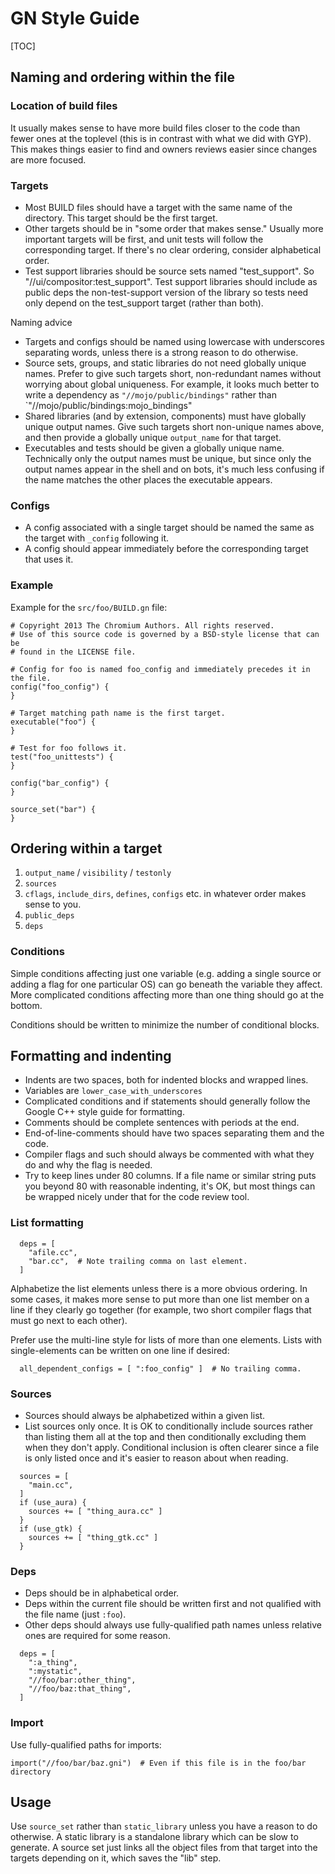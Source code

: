 # GN Style Guide 

[TOC]
## Naming and ordering within the file

### Location of build files

It usually makes sense to have more build files closer to the code than
fewer ones at the toplevel (this is in contrast with what we did with
GYP). This makes things easier to find and owners reviews easier since
changes are more focused.

### Targets

  * Most BUILD files should have a target with the same name of the
    directory. This target should be the first target.
  * Other targets should be in "some order that makes sense." Usually
    more important targets will be first, and unit tests will follow the
    corresponding target. If there's no clear ordering, consider
    alphabetical order.
  * Test support libraries should be source sets named "test\_support".
    So "//ui/compositor:test\_support". Test support libraries should
    include as public deps the non-test-support version of the library
    so tests need only depend on the test\_support target (rather than
    both).

Naming advice

  * Targets and configs should be named using lowercase with underscores
    separating words, unless there is a strong reason to do otherwise.
  * Source sets, groups, and static libraries do not need globally unique names.
    Prefer to give such targets short, non-redundant names without worrying
    about global uniqueness. For example, it looks much better to write a
    dependency as `"//mojo/public/bindings"` rather than
    `"//mojo/public/bindings:mojo_bindings"
  * Shared libraries (and by extension, components) must have globally unique
    output names. Give such targets short non-unique names above, and then
    provide a globally unique `output_name` for that target.
  * Executables and tests should be given a globally unique name. Technically
    only the output names must be unique, but since only the output names
    appear in the shell and on bots, it's much less confusing if the name
    matches the other places the executable appears.

### Configs

  * A config associated with a single target should be named the same as
    the target with `_config` following it.
  * A config should appear immediately before the corresponding target
    that uses it.

### Example

Example for the `src/foo/BUILD.gn` file:

```
# Copyright 2013 The Chromium Authors. All rights reserved.
# Use of this source code is governed by a BSD-style license that can be
# found in the LICENSE file.

# Config for foo is named foo_config and immediately precedes it in the file.
config("foo_config") {
}

# Target matching path name is the first target.
executable("foo") {
}

# Test for foo follows it.
test("foo_unittests") {
}

config("bar_config") {
}

source_set("bar") {
}
```

## Ordering within a target

  1. `output_name` / `visibility` / `testonly`
  2. `sources`
  3. `cflags`, `include_dirs`, `defines`, `configs` etc. in whatever
     order makes sense to you.
  4. `public_deps`
  5. `deps`

### Conditions

Simple conditions affecting just one variable (e.g. adding a single
source or adding a flag for one particular OS) can go beneath the
variable they affect. More complicated conditions affecting more than
one thing should go at the bottom.

Conditions should be written to minimize the number of conditional blocks.

## Formatting and indenting

  * Indents are two spaces, both for indented blocks and wrapped lines.
  * Variables are `lower_case_with_underscores`
  * Complicated conditions and if statements should generally follow the
    Google C++ style guide for formatting.
  * Comments should be complete sentences with periods at the end.
  * End-of-line-comments should have two spaces separating them and the
    code.
  * Compiler flags and such should always be commented with what they do
    and why the flag is needed.
  * Try to keep lines under 80 columns. If a file name or similar string
    puts you beyond 80 with reasonable indenting, it's OK, but most
    things can be wrapped nicely under that for the code review tool.

### List formatting

```
  deps = [
    "afile.cc",
    "bar.cc",  # Note trailing comma on last element.
  ]
```

Alphabetize the list elements unless there is a more obvious ordering.
In some cases, it makes more sense to put more than one list member on a
line if they clearly go together (for example, two short compiler flags
that must go next to each other).

Prefer use the multi-line style for lists of more than one elements.
Lists with single-elements can be written on one line if desired:

```
  all_dependent_configs = [ ":foo_config" ]  # No trailing comma.
```

### Sources

  * Sources should always be alphabetized within a given list.
  * List sources only once. It is OK to conditionally include sources
    rather than listing them all at the top and then conditionally
    excluding them when they don't apply. Conditional inclusion is often
    clearer since a file is only listed once and it's easier to reason
    about when reading.

```
  sources = [
    "main.cc",
  ]
  if (use_aura) {
    sources += [ "thing_aura.cc" ]
  }
  if (use_gtk) {
    sources += [ "thing_gtk.cc" ]
  }
```

### Deps

  * Deps should be in alphabetical order.
  * Deps within the current file should be written first and not
    qualified with the file name (just `:foo`).
  * Other deps should always use fully-qualified path names unless
    relative ones are required for some reason.

```
  deps = [
    ":a_thing",
    ":mystatic",
    "//foo/bar:other_thing",
    "//foo/baz:that_thing",
  ]
```

### Import

Use fully-qualified paths for imports:

```
import("//foo/bar/baz.gni")  # Even if this file is in the foo/bar directory
```

## Usage

Use `source_set` rather than `static_library` unless you have a reason
to do otherwise. A static library is a standalone library which can be
slow to generate. A source set just links all the object files from that
target into the targets depending on it, which saves the "lib" step.
